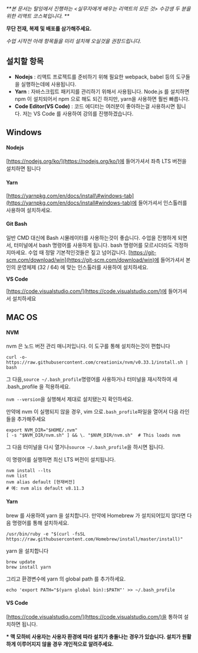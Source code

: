 _**본 문서는 탈잉에서 진행하는 &lt;실무자에게 배우는 리액트의 모든 것&gt; 수강생 두 분을 위한 리액트 코스북입니다. **_

**무단 전재, 복제 및 배포를 삼가해주세요.**

_수업 시작전 아래 항목들을 미리 설치해 오실것을 권장드립니다._

## 설치할 항목

* **Nodejs** : 리액트 프로젝트를 준비하기 위해 필요한 webpack, babel 등의 도구들을 실행하는데에 사용됩니다.
* **Yarn** : 자바스크립트 패키지를 관리하기 위해서 사용됩니다. Node.js 를 설치하면 npm 이 설치되어서 npm 으로 해도 되긴 하지만, yarn을 사용하면 훨씬 빠릅니다.
* **Code Editor\(VS Code\)** : 코드 에디터는 여러분이 좋아하는걸 사용하시면 됩니다. 저는 VS Code 를 사용하여 강의를 진행하겠습니다.

## Windows

#### **Nodejs**

[https://nodejs.org/ko/](https://nodejs.org/ko/)에 들어가셔서 좌측 LTS 버전을 설치하면 됩니다

#### **Yarn**

[https://yarnpkg.com/en/docs/install\#windows-tab](https://yarnpkg.com/en/docs/install#windows-tab)에 들어가셔서 인스톨러를 사용하여 설치하세요.

#### **Git Bash**

일반 CMD 대신에 Bash 시뮬레이터를 사용하는것이 좋습니다. 수업을 진행하게 되면서, 터미널에서 bash 명령어를 사용하게 됩니다. bash 명령어를 모르시더라도 걱정하지마세요. 수업 때 정말 기본적인것들은 짚고 넘어갑니다. [https://git-scm.com/download/win](https://git-scm.com/download/win)에 들어가셔서 본인의 운영체제 \(32 / 64\) 에 맞는 인스톨러를 사용하여 설치하세요.

**VS Code**

[https://code.visualstudio.com/](https://code.visualstudio.com/)에 들어가셔서 설치하세요

## MAC OS

#### NVM

nvm 은 노드 버전 관리 매니저입니다. 이 도구를 통해 설치하는것이 편합니다

```
curl -o- https://raw.githubusercontent.com/creationix/nvm/v0.33.1/install.sh | bash
```

그 다음,`source ~/.bash_profile`명령어를 사용하거나 터미널을 재시작하여 새 .bash\_profile 을 적용하세요.

`nvm --version`을 실행해서 제대로 설치됐는지 확인하세요.

만약에 nvm 이 실행되지 않을 경우, vim 으로`.bash_profile`파일을 열어서 다음 라인들을 추가해주세요

```
export NVM_DIR="$HOME/.nvm"
[ -s "$NVM_DIR/nvm.sh" ] && \. "$NVM_DIR/nvm.sh"  # This loads nvm
```

그 다음 터미널을 다시 열거나`source ~/.bash_profile`을 하시면 됩니다.

이 명령어를 실행하면 최신 LTS 버전이 설치됩니다.

```
nvm install --lts
nvm list
nvm alias default [현재버전]
# 예: nvm alis default v8.11.3
```

#### **Yarn**

brew 를 사용하여 yarn 을 설치합니다. 만약에 Homebrew 가 설치되어있지 않다면 다음 명령어를 통해 설치하세요.

```
/usr/bin/ruby -e "$(curl -fsSL https://raw.githubusercontent.com/Homebrew/install/master/install)"
```

yarn 을 설치합니다

```
brew update
brew install yarn
```

그리고 환경변수에 yarn 의 global path 를 추가하세요.

```
echo 'export PATH="$(yarn global bin):$PATH"' >> ~/.bash_profile
```

#### VS Code

[https://code.visualstudio.com/](https://code.visualstudio.com/)을 통하여 설치하면 됩니다.

**\* 맥 모하비 사용자는 사용자 환경에 따라 설치가 충돌나는 경우가 있습니다. 설치가 원활하게 이루어지지 않을 경우 개인적으로 알려주세요.**

